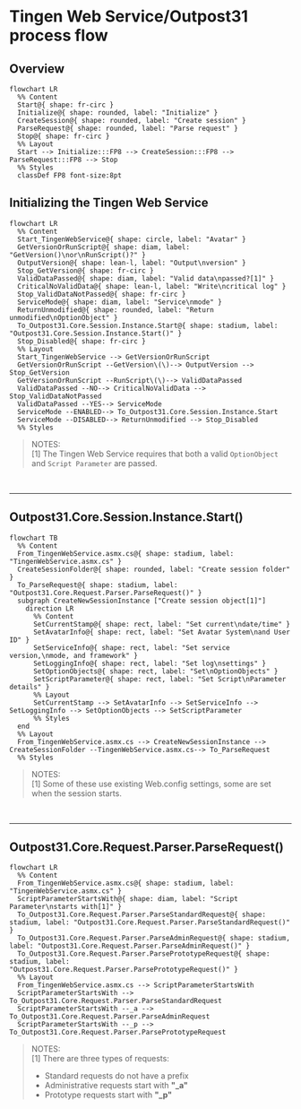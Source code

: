<!-- u250905 -->

# Tingen Web Service/Outpost31 process flow

## Overview

```mermaid
flowchart LR
  %% Content
  Start@{ shape: fr-circ }
  Initialize@{ shape: rounded, label: "Initialize" }
  CreateSession@{ shape: rounded, label: "Create session" }
  ParseRequest@{ shape: rounded, label: "Parse request" }
  Stop@{ shape: fr-circ }
  %% Layout
  Start --> Initialize:::FP8 --> CreateSession:::FP8 --> ParseRequest:::FP8 --> Stop
  %% Styles
  classDef FP8 font-size:8pt
```

## Initializing the Tingen Web Service

```mermaid
flowchart LR
  %% Content
  Start_TingenWebService@{ shape: circle, label: "Avatar" }
  GetVersionOrRunScript@{ shape: diam, label: "GetVersion()\nor\nRunScript()?" }
  OutputVersion@{ shape: lean-l, label: "Output\nversion" }
  Stop_GetVersion@{ shape: fr-circ }
  ValidDataPassed@{ shape: diam, label: "Valid data\npassed?[1]" }
  CriticalNoValidData@{ shape: lean-l, label: "Write\ncritical log" }
  Stop_ValidDataNotPassed@{ shape: fr-circ }
  ServiceMode@{ shape: diam, label: "Service\nmode" }
  ReturnUnmodified@{ shape: rounded, label: "Return unmodified\nOptionObject" }
  To_Outpost31.Core.Session.Instance.Start@{ shape: stadium, label: "Outpost31.Core.Session.Instance.Start()" }
  Stop_Disabled@{ shape: fr-circ }
  %% Layout
  Start_TingenWebService --> GetVersionOrRunScript
  GetVersionOrRunScript --GetVersion\(\)--> OutputVersion --> Stop_GetVersion
  GetVersionOrRunScript --RunScript\(\)--> ValidDataPassed
  ValidDataPassed --NO--> CriticalNoValidData --> Stop_ValidDataNotPassed
  ValidDataPassed --YES--> ServiceMode
  ServiceMode --ENABLED--> To_Outpost31.Core.Session.Instance.Start
  ServiceMode --DISABLED--> ReturnUnmodified --> Stop_Disabled
  %% Styles
```

> NOTES:  
> [1] The Tingen Web Service requires that both a valid `OptionObject` and `Script Parameter` are passed.

<br>

****

## Outpost31.Core.Session.Instance.Start()

```mermaid
flowchart TB
  %% Content
  From_TingenWebService.asmx.cs@{ shape: stadium, label: "TingenWebService.asmx.cs" }
  CreateSessionFolder@{ shape: rounded, label: "Create session folder" }
  To_ParseRequest@{ shape: stadium, label: "Outpost31.Core.Request.Parser.ParseRequest()" }
  subgraph CreateNewSessionInstance ["Create session object[1]"]
    direction LR
      %% Content
      SetCurrentStamp@{ shape: rect, label: "Set current\ndate/time" }
      SetAvatarInfo@{ shape: rect, label: "Set Avatar System\nand User ID" }
      SetServiceInfo@{ shape: rect, label: "Set service version,\nmode, and framework" }
      SetLoggingInfo@{ shape: rect, label: "Set log\nsettings" }    
      SetOptionObjects@{ shape: rect, label: "Set\nOptionObjects" }
      SetScriptParameter@{ shape: rect, label: "Set Script\nParameter details" }
      %% Layout
      SetCurrentStamp --> SetAvatarInfo --> SetServiceInfo --> SetLoggingInfo --> SetOptionObjects --> SetScriptParameter
      %% Styles
  end
  %% Layout
  From_TingenWebService.asmx.cs --> CreateNewSessionInstance --> CreateSessionFolder --TingenWebService.asmx.cs--> To_ParseRequest
  %% Styles 
```

> NOTES:  
> [1] Some of these use existing Web.config settings, some are set when the session starts.


<br>

****

## Outpost31.Core.Request.Parser.ParseRequest()

```mermaid
flowchart LR
  %% Content
  From_TingenWebService.asmx.cs@{ shape: stadium, label: "TingenWebService.asmx.cs" }
  ScriptParameterStartsWith@{ shape: diam, label: "Script Parameter\nstarts with[1]" }
  To_Outpost31.Core.Request.Parser.ParseStandardRequest@{ shape: stadium, label: "Outpost31.Core.Request.Parser.ParseStandardRequest()" }
  To_Outpost31.Core.Request.Parser.ParseAdminRequest@{ shape: stadium, label: "Outpost31.Core.Request.Parser.ParseAdminRequest()" }
  To_Outpost31.Core.Request.Parser.ParsePrototypeRequest@{ shape: stadium, label: "Outpost31.Core.Request.Parser.ParsePrototypeRequest()" }
  %% Layout
  From_TingenWebService.asmx.cs --> ScriptParameterStartsWith
  ScriptParameterStartsWith --> To_Outpost31.Core.Request.Parser.ParseStandardRequest
  ScriptParameterStartsWith --_a --> To_Outpost31.Core.Request.Parser.ParseAdminRequest
  ScriptParameterStartsWith --_p --> To_Outpost31.Core.Request.Parser.ParsePrototypeRequest
```

> NOTES:  
> [1] There are three types of requests:
> * Standard requests do not have a prefix  
> * Administrative requests start with **"_a"**
> * Prototype requests start with **"_p"**

